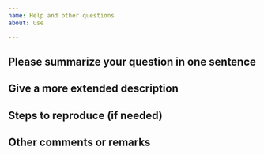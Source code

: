 ```yaml
---
name: Help and other questions
about: Use

---
```


## Please summarize your question in one sentence


## Give a more extended description


## Steps to reproduce (if needed)


## Other comments or remarks
